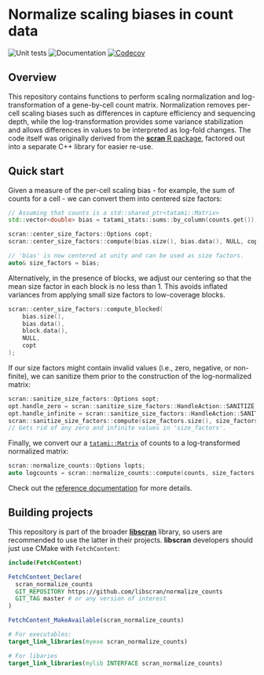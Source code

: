 # Normalize scaling biases in count data

![Unit tests](https://github.com/libscran/normalize_counts/actions/workflows/run-tests.yaml/badge.svg)
![Documentation](https://github.com/libscran/normalize_counts/actions/workflows/doxygenate.yaml/badge.svg)
[![Codecov](https://codecov.io/gh/libscran/normalize_counts/graph/badge.svg?token=JWV0I4WJX2)](https://codecov.io/gh/libscran/normalize_counts)

## Overview

This repository contains functions to perform scaling normalization and log-transformation of a gene-by-cell count matrix.
Normalization removes per-cell scaling biases such as differences in capture efficiency and sequencing depth,
while the log-transformation provides some variance stabilization and allows differences in values to be interpreted as log-fold changes. 
The code itself was originally derived from the [**scran** R package](https://bioconductor.org/packages/scran),
factored out into a separate C++ library for easier re-use.

## Quick start

Given a measure of the per-cell scaling bias - for example, the sum of counts for a cell -
we can convert them into centered size factors:

```cpp
// Assuming that counts is a std::shared_ptr<tatami::Matrix>
std::vector<double> bias = tatami_stats::sums::by_column(counts.get()); 

scran::center_size_factors::Options copt;
scran::center_size_factors::compute(bias.size(), bias.data(), NULL, copt);

// 'bias' is now centered at unity and can be used as size factors.
auto& size_factors = bias;
```

Alternatively, in the presence of blocks, we adjust our centering so that the mean size factor in each block is no less than 1.
This avoids inflated variances from applying small size factors to low-coverage blocks.

```cpp
scran::center_size_factors::compute_blocked(
    bias.size(), 
    bias.data(), 
    block.data(), 
    NULL, 
    copt
);
```

If our size factors might contain invalid values (i.e., zero, negative, or non-finite),
we can sanitize them prior to the construction of the log-normalized matrix:

```cpp
scran::sanitize_size_factors::Options sopt;
opt.handle_zero = scran::sanitize_size_factors::HandleAction::SANITIZE;
opt.handle_infinite = scran::sanitize_size_factors::HandleAction::SANITIZE;
scran::sanitize_size_factors::compute(size_factors.size(), size_factors.data(), sopt);
// Gets rid of any zero and infinite values in 'size_factors'.
```

Finally, we convert our a [`tatami::Matrix`](https://github.com/tatami-inc/tatami) of counts to a log-transformed normalized matrix:

```cpp
scran::normalize_counts::Options lopts;
auto logcounts = scran::normalize_counts::compute(counts, size_factors, lopt);
```

Check out the [reference documentation](https://libscran.github.io/normalize_counts) for more details.

## Building projects

This repository is part of the broader [**libscran**](https://github.com/libscran/libscran) library,
so users are recommended to use the latter in their projects.
**libscran** developers should just use CMake with `FetchContent`:

```cmake
include(FetchContent)

FetchContent_Declare(
  scran_normalize_counts 
  GIT_REPOSITORY https://github.com/libscran/normalize_counts
  GIT_TAG master # or any version of interest
)

FetchContent_MakeAvailable(scran_normalize_counts)

# For executables:
target_link_libraries(myexe scran_normalize_counts)

# For libaries
target_link_libraries(mylib INTERFACE scran_normalize_counts)
```
